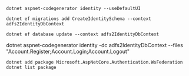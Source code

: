 ```
dotnet aspnet-codegenerator identity --useDefaultUI

dotnet ef migrations add CreateIdentitySchema --context adfs2IdentityDbContext

dotnet ef database update --context adfs2IdentityDbContext

```

dotnet aspnet-codegenerator identity -dc adfs2IdentityDbContext --files "Account.Register;Account.Login;Account.Logout"

```
dotnet add package Microsoft.AspNetCore.Authentication.WsFederation
dotnet list package
```